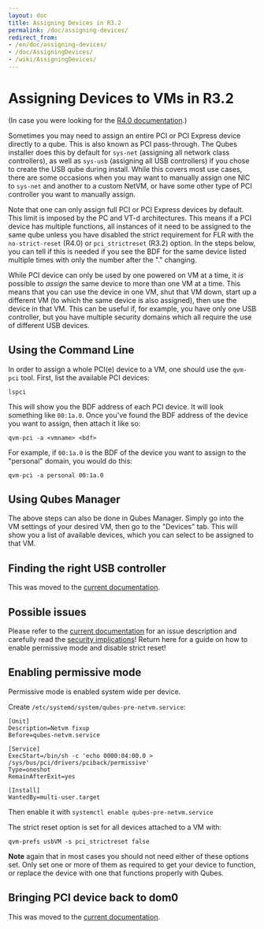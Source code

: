 ```yaml
---
layout: doc
title: Assigning Devices in R3.2
permalink: /doc/assigning-devices/
redirect_from:
- /en/doc/assigning-devices/
- /doc/AssigningDevices/
- /wiki/AssigningDevices/
---
```


Assigning Devices to VMs in R3.2
================================
(In case you were looking for the [R4.0 documentation](/doc/pci-devices/).)

Sometimes you may need to assign an entire PCI or PCI Express device directly to a qube.
This is also known as PCI pass-through.
The Qubes installer does this by default for `sys-net` (assigning all network class controllers), as well as `sys-usb` (assigning all USB controllers) if you chose to create the USB qube during install.
While this covers most use cases, there are some occasions when you may want to manually assign one NIC to `sys-net` and another to a custom NetVM, or have some other type of PCI controller you want to manually assign.

Note that one can only assign full PCI or PCI Express devices by default.
This limit is imposed by the PC and VT-d architectures.
This means if a PCI device has multiple functions, all instances of it need to be assigned to the same qube unless you have disabled the strict requirement for FLR with the `no-strict-reset` (R4.0) or `pci_strictreset` (R3.2) option.
In the steps below, you can tell if this is needed if you see the BDF for the same device listed multiple times with only the number after the "." changing.

While PCI device can only be used by one powered on VM at a time, it *is* possible to *assign* the same device to more than one VM at a time. 
This means that you can use the device in one VM, shut that VM down, start up a different VM (to which the same device is also assigned), then use the device in that VM.
This can be useful if, for example, you have only one USB controller, but you have multiple security domains which all require the use of different USB devices.

Using the Command Line
------------------------

In order to assign a whole PCI(e) device to a VM, one should use the `qvm-pci` tool.
First, list the available PCI devices:

~~~
lspci
~~~

This will show you the BDF address of each PCI device.
It will look something like `00:1a.0`. 
Once you've found the BDF address of the device you want to assign, then attach it like so:

~~~
qvm-pci -a <vmname> <bdf>
~~~

For example, if `00:1a.0` is the BDF of the device you want to assign to the "personal" domain, you would do this:

~~~
qvm-pci -a personal 00:1a.0
~~~

Using Qubes Manager
-------------------

The above steps can also be done in Qubes Manager.
Simply go into the VM settings of your desired VM, then go to the "Devices" tab.
This will show you a list of available devices, which you can select to be assigned to that VM.


Finding the right USB controller
--------------------------------
This was moved to the [current documentation][finding controller].

Possible issues
---------------
Please refer to the [current documentation][possible issues] for an issue description and carefully read the [security implications]!
Return here for a guide on how to enable permissive mode and disable strict reset!

Enabling permissive mode
------------------------

Permissive mode is enabled system wide per device.

Create `/etc/systemd/system/qubes-pre-netvm.service`:

~~~
[Unit]
Description=Netvm fixup
Before=qubes-netvm.service

[Service]
ExecStart=/bin/sh -c 'echo 0000:04:00.0 > /sys/bus/pci/drivers/pciback/permissive'
Type=oneshot
RemainAfterExit=yes

[Install]
WantedBy=multi-user.target
~~~

Then enable it with `systemctl enable qubes-pre-netvm.service`

The strict reset option is set for all devices attached to a VM with:

```
qvm-prefs usbVM -s pci_strictreset false
```

**Note** again that in most cases you should not need either of these options set.
Only set one or more of them as required to get your device to function, or replace the device with one that functions properly with Qubes.

Bringing PCI device back to dom0
--------------------------------
This was moved to the [current documentation][bring back devices].



[usb]: /doc/usb/
[finding controller]: /doc/usb-devices/#finding-the-right-usb-controller
[possible issues]: /doc/pci-devices/#possible-issues
[security implications]: /doc/device-considerations/#pci-security
[bring back devices]: /doc/pci-devices/#bringing-pci-devices-back-to-dom0
